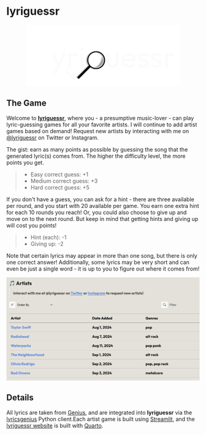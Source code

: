 # lyriguessr

<p align="center">
  <img src="website/logo_cropped.png" width="400"/>
</p>

## The Game 

Welcome to [**lyriguessr**](https://www.lyriguessr.xyz/), where you - a presumptive music-lover - can play lyric-guessing games for all your favorite artists. I will continue to add artist games based on demand! Request new artists by interacting with me on [@lyriguessr](https://x.com/lyriguessr) on Twitter or Instagram.

The gist: earn as many points as possible by guessing the song that the generated lyric(s) comes from. The higher the difficulty level, the more points you get.

> * Easy correct guess: +1
> * Medium correct guess: +3
> * Hard correct guess: +5

If you don't have a guess, you can ask for a hint - there are three available per round, and you start with 20 available per game. You earn one extra hint for each 10 rounds you reach! Or, you could also choose to give up and move on to the next round. But keep in mind that getting hints and giving up will cost you points!

> * Hint (each): -1
> * Giving up: -2

Note that certain lyrics may appear in more than one song, but there is only one correct answer! Additionally, some lyrics may be very short and can even be just a single word - it is up to you to figure out where it comes from!

![alt text](image.png)

## Details

All lyrics are taken from [Genius](https://genius.com/), and are integrated into **lyriguessr** via the [lyricsgenius](https://lyricsgenius.readthedocs.io/en/master/) Python client.Each artist game is built using [Streamlit](https://streamlit.io/), and the [lyriguessr website](https://www.lyriguessr.xyz/) is built with [Quarto](https://quarto.org/).